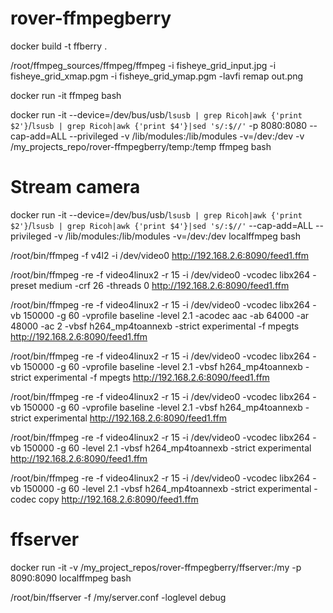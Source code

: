 # rover-ffmpegberry

docker build -t ffberry .

/root/ffmpeg_sources/ffmpeg/ffmpeg -i fisheye_grid_input.jpg -i fisheye_grid_xmap.pgm -i fisheye_grid_ymap.pgm -lavfi remap out.png

docker run -it ffmpeg bash

docker run -it --device=/dev/bus/usb/`lsusb | grep Ricoh|awk {'print $2'}`/`lsusb | grep Ricoh|awk {'print $4'}|sed 's/:$//'` -p 8080:8080 --cap-add=ALL --privileged -v /lib/modules:/lib/modules -v=/dev:/dev -v /my_projects_repo/rover-ffmpegberry/temp:/temp ffmpeg bash

# Stream camera

docker run -it --device=/dev/bus/usb/`lsusb | grep Ricoh|awk {'print $2'}`/`lsusb | grep Ricoh|awk {'print $4'}|sed 's/:$//'` --cap-add=ALL --privileged -v /lib/modules:/lib/modules -v=/dev:/dev localffmpeg bash

/root/bin/ffmpeg -f v4l2 -i /dev/video0 <http://192.168.2.6:8090/feed1.ffm>

/root/bin/ffmpeg -re -f video4linux2 -r 15 -i /dev/video0 -vcodec libx264 -preset medium -crf 26 -threads 0 <http://192.168.2.6:8090/feed1.ffm>

/root/bin/ffmpeg -re -f video4linux2 -r 15 -i /dev/video0 -vcodec libx264 -vb 150000 -g 60 -vprofile baseline -level 2.1 -acodec aac -ab 64000 -ar 48000 -ac 2 -vbsf h264_mp4toannexb -strict experimental -f mpegts <http://192.168.2.6:8090/feed1.ffm>

/root/bin/ffmpeg -re -f video4linux2 -r 15 -i /dev/video0 -vcodec libx264 -vb 150000 -g 60 -vprofile baseline -level 2.1 -vbsf h264_mp4toannexb -strict experimental -f mpegts <http://192.168.2.6:8090/feed1.ffm>

/root/bin/ffmpeg -re -f video4linux2 -r 15 -i /dev/video0 -vcodec libx264 -vb 150000 -g 60 -vprofile baseline -level 2.1 -vbsf h264_mp4toannexb -strict experimental <http://192.168.2.6:8090/feed1.ffm>

/root/bin/ffmpeg -re -f video4linux2 -r 15 -i /dev/video0 -vcodec libx264 -vb 150000 -g 60 -level 2.1 -vbsf h264_mp4toannexb -strict experimental <http://192.168.2.6:8090/feed1.ffm>

/root/bin/ffmpeg -re -f video4linux2 -r 15 -i /dev/video0 -vcodec libx264 -vb 150000 -g 60 -level 2.1 -vbsf h264_mp4toannexb -strict experimental -codec copy <http://192.168.2.6:8090/feed1.ffm>

# ffserver

docker run -it -v /my_project_repos/rover-ffmpegberry/ffserver:/my -p 8090:8090 localffmpeg bash

/root/bin/ffserver -f /my/server.conf -loglevel debug
